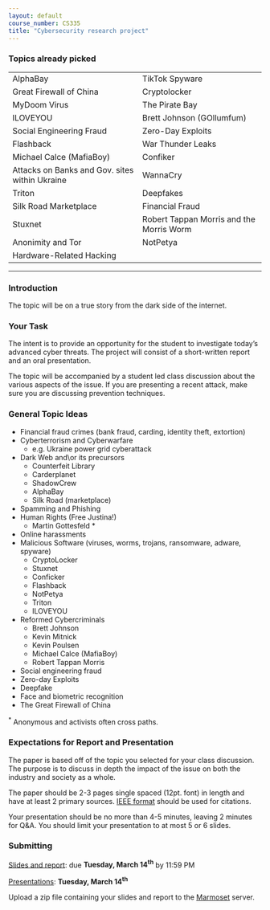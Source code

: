 ```yaml
---
layout: default
course_number: CS335
title: "Cybersecurity research project"
---
```


### Topics already picked

| | |
|---|--|
AlphaBay |  TikTok Spyware
Great Firewall of China | Cryptolocker 
MyDoom Virus | The Pirate Bay 
ILOVEYOU | Brett Johnson (GOllumfum)
Social Engineering Fraud | Zero-Day Exploits
Flashback | War Thunder Leaks
Michael Calce (MafiaBoy) | Confiker
Attacks on Banks and Gov. sites within Ukraine | WannaCry
Triton | Deepfakes
Silk Road Marketplace | Financial Fraud 
Stuxnet | Robert Tappan Morris and the Morris Worm 
Anonimity and Tor | NotPetya 
Hardware-Related Hacking | 


---------

### Introduction

The topic will be on a true story from the dark side of the internet.

### Your Task

The intent is to provide an opportunity for the student to investigate today’s advanced cyber threats. The project will consist of a short-written report and an oral presentation.

The topic will be accompanied by a student led class discussion about the various aspects of the issue. If you are presenting a recent attack, make sure you are discussing prevention techniques.

### General Topic Ideas

-	Financial fraud crimes (bank fraud, carding, identity theft, extortion)
- Cyberterrorism and Cyberwarfare
  - e.g. Ukraine power grid cyberattack
- Dark Web and\or its precursors
  - Counterfeit Library
  - Carderplanet
  - ShadowCrew  
  - AlphaBay
  - Silk Road (marketplace)
- Spamming and Phishing
- Human Rights (Free Justina!)
  - Martin Gottesfeld *
- Online harassments
- Malicious Software (viruses, worms, trojans, ransomware, adware, spyware)
  - CryptoLocker
  - Stuxnet
  - Conficker
  - Flashback
  - NotPetya
  - Triton
  - ILOVEYOU
- Reformed Cybercriminals
   - Brett Johnson
   - Kevin Mitnick
   - Kevin Poulsen
   - Michael Calce (MafiaBoy)
   - Robert Tappan Morris
- Social engineering fraud
- Zero-day Exploits
- Deepfake
- Face and biometric recognition
- The Great Firewall of China

<sup>*</sup> Anonymous and activists often cross paths.

### Expectations for Report and Presentation

The paper is based off of the topic you selected for your class discussion. The purpose is to discuss in depth the impact of the issue on both the industry and society as a whole.

The paper should be 2-3 pages single spaced (12pt. font) in length and have at least 2 primary sources. [IEEE format](https://ieee-dataport.org/sites/default/files/analysis/27/IEEE%20Citation%20Guidelines.pdf) should be used for citations.

Your presentation should be no more than 4-5 minutes, leaving 2 minutes for Q&A. You should limit your presentation to at most 5 or 6 slides.

### Submitting

<u>Slides and report</u>: due **Tuesday, March 14<sup>th</sup>** by 11:59 PM

<u>Presentations</u>: **Tuesday, March 14<sup>th</sup>**

Upload a zip file containing your slides and report to the [Marmoset](https://cs.ycp.edu/marmoset/) server.
